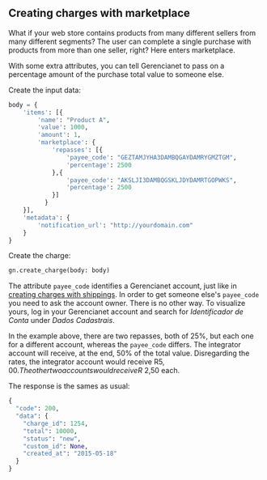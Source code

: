 ## Creating charges with marketplace

What if your web store contains products from many different sellers from many different segments? The user can complete a single purchase with products from more than one seller, right? Here enters marketplace.

With some extra attributes, you can tell Gerencianet to pass on a percentage amount of the purchase total value to someone else.

Create the input data:

```python
body = {
    'items': [{
        'name': "Product A",
        'value': 1000,
        'amount': 1,
        'marketplace': {
            'repasses': [{
                'payee_code': "GEZTAMJYHA3DAMBQGAYDAMRYGMZTGM",
                'percentage': 2500
            },{
                'payee_code': "AKSLJI3DAMBQGSKLJDYDAMRTGOPWKS",
                'percentage': 2500
            }]
          }
    }],
    'metadata': {
        'notification_url': "http://yourdomain.com"
    }
}
```

Create the charge:

```python
gn.create_charge(body: body)
```

The attribute `payee_code` identifies a Gerencianet account, just like in [creating charges with shippings](/docs/charge-with-shippings.md). In order to get someone else's `payee_code` you need to ask the account owner. There is no other way. To visualize yours, log in your Gerencianet account and search for *Identificador de Conta* under *Dados Cadastrais*.

In the example above, there are two repasses, both of 25%, but each one for a different account, whereas the `payee_code` differs. The integrator account will receive, at the end, 50% of the total value. Disregarding the rates, the integrator account would receive R$5,00. The other two accounts would receive R$ 2,50 each.

The response is the sames as usual:

```python
{
  "code": 200,
  "data": {
    "charge_id": 1254,
    "total": 10000,
    "status": "new",
    "custom_id": None,
    "created_at": "2015-05-18"
  }
}
```
